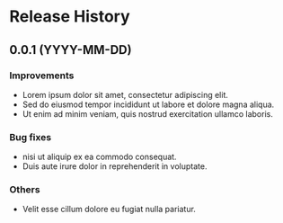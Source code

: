 Release History
===============

0.0.1 (YYYY-MM-DD)
-------------------

### Improvements

- Lorem ipsum dolor sit amet, consectetur adipiscing elit.
- Sed do eiusmod tempor incididunt ut labore et dolore magna aliqua.
- Ut enim ad minim veniam, quis nostrud exercitation ullamco laboris.


### Bug fixes

- nisi ut aliquip ex ea commodo consequat.
- Duis aute irure dolor in reprehenderit in voluptate.

### Others

- Velit esse cillum dolore eu fugiat nulla pariatur.
